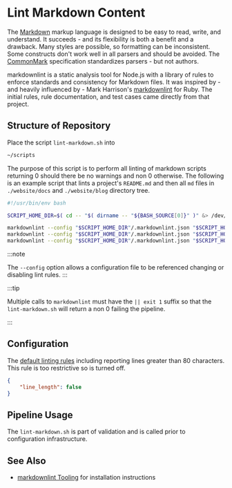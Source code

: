 # Lint Markdown Content

The [Markdown](https://en.wikipedia.org/wiki/Markdown) markup language is designed to be easy to read, write, and understand. It succeeds - and its flexibility is both a benefit and a drawback. Many styles are possible, so formatting can be inconsistent. Some constructs don't work well in all parsers and should be avoided. The [CommonMark](https://commonmark.org) specification standardizes parsers - but not authors.

markdownlint is a static analysis tool for Node.js with a library of rules to enforce standards and consistency for Markdown files. It was inspired by - and heavily influenced by - Mark Harrison's [markdownlint](https://github.com/markdownlint/markdownlint) for Ruby. The initial rules, rule documentation, and test cases came directly from that project.

## Structure of Repository

Place the script `lint-markdown.sh` into

```bash
~/scripts
```

The purpose of this script is to perform all linting of markdown scripts returning 0 should there be no warnings and non 0 otherwise.  The following is an example script that lints a project's `README.md` and then all `md` files in `./website/docs` and `./website/blog` directory tree.

```bash
#!/usr/bin/env bash

SCRIPT_HOME_DIR=$( cd -- "$( dirname -- "${BASH_SOURCE[0]}" )" &> /dev/null && pwd )

markdownlint --config "$SCRIPT_HOME_DIR"/.markdownlint.json "$SCRIPT_HOME_DIR"/../website/docs/**/*.md || exit 1
markdownlint --config "$SCRIPT_HOME_DIR"/.markdownlint.json "$SCRIPT_HOME_DIR"/../website/blog/**/*.md || exit 1
markdownlint --config "$SCRIPT_HOME_DIR"/.markdownlint.json "$SCRIPT_HOME_DIR"/../README.md || exit 1
```

:::note

The `--config` option allows a configuration file to be referenced changing or disabling lint rules.
:::

:::tip

Multiple calls to `markdownlint` must have the `|| exit 1` suffix so that the `lint-markdown.sh` will return a non 0 failing the pipeline.

:::

## Configuration

The [default linting rules](https://github.com/DavidAnson/markdownlint/blob/main/doc/Rules.md) including reporting lines greater than 80 characters.  This rule is too restrictive so is turned off.

```json title=".markdownlint.json"
{
    "line_length": false
}
```

## Pipeline Usage

The `lint-markdown.sh` is part of validation and is called prior to configuration infrastructure.

## See Also

- [markdownlint Tooling](../../tooling/markdownlint) for installation instructions
